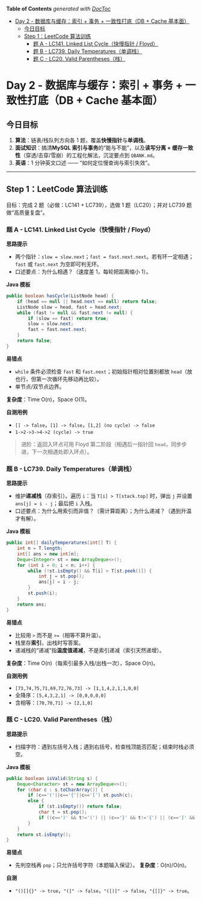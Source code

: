 <!-- START doctoc generated TOC please keep comment here to allow auto update -->
<!-- DON'T EDIT THIS SECTION, INSTEAD RE-RUN doctoc TO UPDATE -->
**Table of Contents**  *generated with [DocToc](https://github.com/thlorenz/doctoc)*

- [Day 2 - 数据库与缓存：索引 + 事务 + 一致性打底（DB + Cache 基本面）](#day-2---%E6%95%B0%E6%8D%AE%E5%BA%93%E4%B8%8E%E7%BC%93%E5%AD%98%E7%B4%A2%E5%BC%95--%E4%BA%8B%E5%8A%A1--%E4%B8%80%E8%87%B4%E6%80%A7%E6%89%93%E5%BA%95db--cache-%E5%9F%BA%E6%9C%AC%E9%9D%A2)
  - [今日目标](#%E4%BB%8A%E6%97%A5%E7%9B%AE%E6%A0%87)
  - [Step 1：LeetCode 算法训练](#step-1leetcode-%E7%AE%97%E6%B3%95%E8%AE%AD%E7%BB%83)
    - [题 A - LC141. Linked List Cycle（快慢指针 / Floyd）](#%E9%A2%98-a---lc141-linked-list-cycle%E5%BF%AB%E6%85%A2%E6%8C%87%E9%92%88--floyd)
    - [题 B - LC739. Daily Temperatures（单调栈）](#%E9%A2%98-b---lc739-daily-temperatures%E5%8D%95%E8%B0%83%E6%A0%88)
    - [题 C - LC20. Valid Parentheses（栈）](#%E9%A2%98-c---lc20-valid-parentheses%E6%A0%88)

<!-- END doctoc generated TOC please keep comment here to allow auto update -->

# Day 2 - 数据库与缓存：索引 + 事务 + 一致性打底（DB + Cache 基本面）

## 今日目标

1. **算法**：链表/栈队列方向各 1 题，覆盖**快慢指针**与**单调栈**。
2. **面试知识**：搞清**MySQL 索引与事务**的“能与不能”，以及**读写分离 + 缓存一致性**（穿透/击穿/雪崩）的工程化解法，沉淀要点到 `QBANK.md`。
3. **英语**：1 分钟英文口述 —— “如何定位慢查询与索引失效”。

---

## Step 1：LeetCode 算法训练

目标：完成 2 题（必做：LC141 + LC739），选做 1 题（LC20）；并对 LC739 题做“高质量复盘”。

### 题 A - LC141. Linked List Cycle（快慢指针 / Floyd）

**思路提示**

- 两个指针：`slow = slow.next`；`fast = fast.next.next`。若有环一定相遇；`fast` 或 `fast.next` 为空即可判无环。
- 口述要点：为什么相遇？（速度差 1，每轮把距离缩小 1）。

**Java 模板**

```java
public boolean hasCycle(ListNode head) {
    if (head == null || head.next == null) return false;
    ListNode slow = head, fast = head.next;
    while (fast != null && fast.next != null) {
        if (slow == fast) return true;
        slow = slow.next;
        fast = fast.next.next;
    }
    return false;
}
```

**易错点**

- `while` 条件必须检查 `fast` 和 `fast.next`；初始指针相对位置别都放 `head`（放也行，但第一次循环先移动再比较）。
- 单节点/双节点边界。

**复杂度**：Time O(n)，Space O(1)。

**自测用例**

- `[] -> false`，`[1] -> false`，`[1,2] (no cycle) -> false`
- `1->2->3->4->2 (cycle) -> true`

> 进阶：返回入环点可用 Floyd 第二阶段（相遇后一指针回 `head`，同步步进，下一次相遇处即入环点）。

### 题 B - LC739. Daily Temperatures（单调栈）

**思路提示**

- 维护**递减栈**（存索引）。遍历 `i`：当 `T[i] > T[stack.top]` 时，弹出 `j` 并设置 `ans[j] = i - j`；最后把 `i` 入栈。
- 口述要点：为什么用索引而非值？（需计算距离）；为什么递减？（遇到升温才有解）。

**Java 模板**

```java
public int[] dailyTemperatures(int[] T) {
    int n = T.length;
    int[] ans = new int[n];
    Deque<Integer> st = new ArrayDeque<>();
    for (int i = 0; i < n; i++) {
        while (!st.isEmpty() && T[i] > T[st.peek()]) {
            int j = st.pop();
            ans[j] = i - j;
        }
        st.push(i);
    }
    return ans;
}
```

**易错点**

- 比较用 `>` 而不是 `>=`（相等不算升温）。
- 栈里存**索引**，出栈时写答案。
- 递减栈的“递减”指**温度值递减**，不是索引递减（索引天然递增）。

**复杂度**：Time O(n)（每索引最多入栈/出栈一次），Space O(n)。

**自测用例**

- `[73,74,75,71,69,72,76,73] -> [1,1,4,2,1,1,0,0]`
- 全降序：`[5,4,3,2,1] -> [0,0,0,0,0]`
- 含相等：`[70,70,71] -> [2,1,0]`

### 题 C - LC20. Valid Parentheses（栈）

**思路提示**

- 扫描字符：遇到左括号入栈；遇到右括号，检查栈顶能否匹配；结束时栈必须空。

**Java 模板**

```java
public boolean isValid(String s) {
    Deque<Character> st = new ArrayDeque<>();
    for (char c : s.toCharArray()) {
        if (c=='('||c=='{'||c=='[') st.push(c);
        else {
            if (st.isEmpty()) return false;
            char t = st.pop();
            if ((c==')' && t!='(') || (c=='}' && t!='{') || (c==']' && t!='[')) return false;
        }
    }
    return st.isEmpty();
}
```

**易错点**

- 先判空栈再 `pop`；只允许括号字符（本题输入保证）。
  **复杂度**：O(n)/O(n)。

**自测**

- `"()[]{}" -> true`，`"(]" -> false`，`"([)]" -> false`，`"{[]}" -> true`。
